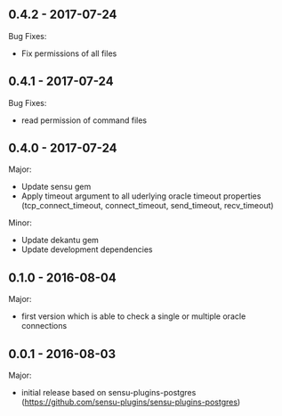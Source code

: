## 0.4.2 - 2017-07-24

Bug Fixes:
- Fix permissions of all files

## 0.4.1 - 2017-07-24

Bug Fixes:
- read permission of command files

## 0.4.0 - 2017-07-24

Major:
- Update sensu gem
- Apply timeout argument to all uderlying oracle timeout properties (tcp_connect_timeout, connect_timeout, send_timeout, recv_timeout)

Minor:
- Update dekantu gem
- Update development dependencies


## 0.1.0 - 2016-08-04

Major:
- first version which is able to check a single or multiple oracle connections

## 0.0.1 - 2016-08-03

Major:
- initial release based on sensu-plugins-postgres (https://github.com/sensu-plugins/sensu-plugins-postgres)
